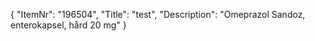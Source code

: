 {
  "ItemNr": "196504",
  "Title": "test",
  "Description": "Omeprazol Sandoz, enterokapsel, hård 20 mg"
}